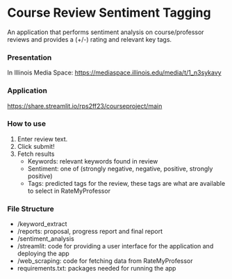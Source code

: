 # Course Review Sentiment Tagging

An application that performs sentiment analysis on course/professor reviews and provides a (+/-) rating and relevant key tags.

### Presentation

In Illinois Media Space: https://mediaspace.illinois.edu/media/t/1_n3sykavy

### Application 

https://share.streamlit.io/rps2ff23/courseproject/main

### How to use

1. Enter review text. 
2. Click submit!
3. Fetch results
    - Keywords: relevant keywords found in review
    - Sentiment: one of (strongly negative, negative, positive, strongly positive)
    - Tags: predicted tags for the review, these tags are what are available to select in RateMyProfessor

### File Structure

- /keyword_extract
- /reports: proposal, progress report and final report
- /sentiment_analysis
- /streamlit: code for providing a user interface for the application and deploying the app
- /web_scraping: code for fetching data from RateMyProfessor
- requirements.txt: packages needed for running the app
